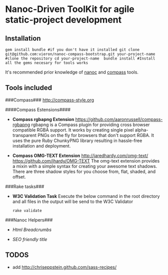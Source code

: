 Nanoc-Driven ToolKit for agile static-project development
=========================================================

Installation
-----------

`gem install bundle #if you don't have it installed
git clone git@github.com:vieron/nanoc-compass-bootstrap.git your-project-name #clone the repository
cd your-project-name 
bundle install #Install all the gems necesary for tools works
`


It's recommended prior knowledge of [nanoc](http://nanoc.stoneship.org/) and [compass](http://compass-style.org/) tools.



Tools included
-------------

###Compass###
  http://compass-style.org


####Compass Estensions####
  
- **Compass rgbapng Extension**
  https://github.com/aaronrussell/compass-rgbapng
  rgbapng is a Compass plugin for providing cross browser compatible RGBA support. It works by creating     single pixel alpha-transparent PNGs on the fly for browsers that don't support RGBA. It uses the pure Ruby ChunkyPNG library resulting in hassle-free installation and deployment.

- **Compass OMG-TEXT Extension**
  http://jaredhardy.com/omg-text/
  https://github.com/jhardy/OMG-TEXT
  The omg-text extension provides a mixin with a simple syntax for creating your awesome text shadows. There are three shadow styles for you choose from, flat, shaded, and offset.


###Rake tasks###
- **W3C Validation Task**
  Execute the below command in the root directory and all files in the output will be send to the W3C Validator
  
  `rake validate`
  
  
###Nanoc Helpers###
- *Html Breadcrumbs*

- *SEO friendly title*
   

  


TODOS
-----------

- add http://chriseppstein.github.com/sass-recipes/